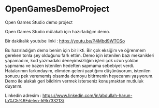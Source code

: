 # OpenGamesDemoProject
Open Games Studio demo project

Open Games Studio mülakatı için hazırladığım demo.

Bir dakikalık youtube linki : https://youtu.be/P4Mbd9WTOSo

  Bu hazırladığım demo benim için bir ilkti. Bir çok eksiğim ve öğrenmem gereken tonla şey olduğunu fark 
ettim. Demo için istenilen bazı mekanikleri yapamadım, kod yazmadaki deneyimsizliğim işleri çok uzun yoldan 
yapmama ve bazen istenilen hedeften sapmama sebebiyet verdi. Hatalarımın farkındayım, elimden geleni 
yaptığımı düşünüyorum, istenilen sonucu pek verememiş olsamda demoyu bitirmenin heyecanını yaşıyorum.
Demo ile alakalı geri bildirim vermek isterseniz konuşmaktan mutluluk duyarım.

Linkedin adresim : https://www.linkedin.com/in/abdullah-harun-ta%C5%9Fdelen-595733213/


